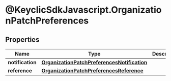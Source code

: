 # @KeyclicSdkJavascript.OrganizationPatchPreferences

## Properties
Name | Type | Description | Notes
------------ | ------------- | ------------- | -------------
**notification** | [**OrganizationPatchPreferencesNotification**](OrganizationPatchPreferencesNotification.md) |  | [optional] 
**reference** | [**OrganizationPatchPreferencesReference**](OrganizationPatchPreferencesReference.md) |  | [optional] 



